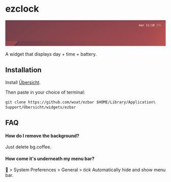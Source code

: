 # ezclock

<p align="center">
  <img src="ss.png">
</p>

A widget that displays day + time + battery.

## Installation

Install [Übersicht](http://tracesof.net/uebersicht/). 

Then paste in your choice of terminal:
```
git clone https://github.com/woat/ezbar $HOME/Library/Application\ Support/Übersicht/widgets/ezbar
```
## FAQ

#### How do I remove the background?
Just delete bg.coffee.

#### How come it's underneath my menu bar?
 > System Preferences > General > *tick* Automatically hide and show menu bar.
